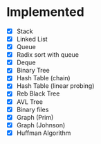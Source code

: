 # Implemented
- [x] Stack
- [x] Linked List
- [x] Queue
- [x] Radix sort with queue
- [x] Deque
- [x] Binary Tree
- [x] Hash Table (chain)
- [x] Hash Table (linear probing)
- [x] Reb Black Tree
- [x] AVL Tree
- [x] Binary files
- [x] Graph (Prim)
- [x] Graph (Johnson)
- [x] Huffman Algorithm

